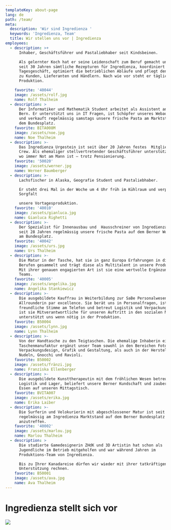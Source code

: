 ```yaml
---
templateKey: about-page
lang: de
path: /team/
meta:
  description: 'Wir sind Ingredienza '
  keywords: 'Ingredienza, Team'
  title: Wir stellen uns vor | Ingredienza
employees:
  - description: >+
      Inhaber, Geschäftsführer und Pastaliebhaber seit Kindsbeinen.

      Als gelernter Koch hat er seine Leidenschaft zum Beruf gemacht und kreiert
      seit 30 Jahren sämtliche Rezepturen für Ingredienza, koordiniert das
      Tagesgeschäft, optimiert die betrieblichen Abläufe und pflegt den Kontakt
      zu Kunden, Lieferanten und Händlern. Nach wie vor steht er täglich in der
      Produktion.

    favorite: '40044'
    image: /assets/rolf.jpg
    name: Rolf Thalheim
  - description: >
      Der Informatiker und Mathematik Student arbeitet als Assistent an der Uni
      Bern. Er unterstützt uns in IT Fragen, ist Schöpfer unseres Webauftritts
      und verkauft regelmässig samstags unsere frische Pasta am Marktstand auf
      dem Bundesplatz.
    favorite: BITA008M
    image: /assets/noe.jpg
    name: Noe Thalheim
  - description: >-
      Das Ingredienza Urgestein ist seit über 20 Jahren festes  Mitglied unserer
      Crew. Als ehemaliger stellvertretender Geschäftsführer unterstützt er uns
      wo immer Not am Mann ist – trotz Pensionierung.
    favorite: '50020'
    image: /assets/werner.jpg
    name: Werner Baumberger
  - description: >-
      Lachsfischer in Alaska, Geografie Student und Pastaliebhaber.

      Er steht drei Mal in der Woche um 4 Uhr früh im Kühlraum und verpackt mit
      Sorgfalt

      unsere Vortagesproduktion.
    favorite: '40010'
    image: /assets/gianluca.jpg
    name: Gianluca Righetti
  - description: >-
      Der Spezialist für Innenausbau und  Hausschreiner von Ingredienza verkauft
      seit 28 Jahren regelmässig unsere frische Pasta auf dem Berner Wochenmarkt
      am Bundesplatz.
    favorite: '40042'
    image: /assets/urs.jpg
    name: Urs Thalheim
  - description: >-
      Die Matur in der Tasche, hat sie in ganz Europa Erfahrungen in diversen
      Berufen gesammelt und trägt diese als Multitalent in unsere Produktion.
      Mit ihrer genauen engagierten Art ist sie eine wertvolle Ergänzung unseres
      Teams.
    favorite: '40005'
    image: /assets/angelika.jpg
    name: Angelika Stankiewicz
  - description: >-
      Die ausgebildete Kauffrau in Weiterbildung zur SaBe Personalwesen ist die
      Allrounderin par excellence. Sie berät uns in Personalfragen, ist die
      freundliche Stimme am Telefon und betreut Logistik und Verpackung. Zudem
      ist sie Mitverantwortliche für unseren Auftritt in den sozialen Medien und
      unterstützt uns wenn nötig in der Produktion.
    favorite: B50004
    image: /assets/lynn.jpg
    name: Lynn Thalheim
  - description: >-
      Von der Handtasche zu den Teigtaschen. Die ehemalige Inhaberin einer
      Taschenmanufaktur ergänzt unser Team sowohl in den Bereichen Fotografie,
      Verpackungsdesign, Grafik und Gestaltung, als auch in der Herstellung von
      Nudeln, Gnocchi und Ravioli. 
    favorite: B50002
    image: /assets/fränzi.jpg
    name: Franziska Ellenberger
  - description: >-
      Die ausgebildete Kunsttherapeutin mit dem fröhlichen Wesen betreut
      Logistik und Lager, beliefert unsere Berner Kundschaft und zaubert veganes
      Essen auf unseren Mittagstisch.
    favorite: BVITA007
    image: /assets/erika.jpg
    name: Erika Laiber
  - description: >-
      Die Surferin und Velokurierin mit abgeschlossener Matur ist seit 3 Jahren
      regelmässig am Ingredienza Marktstand auf dem Berner Bundesplatz
      anzutreffen.
    favorite: '40002'
    image: /assets/marlou.jpg
    name: Marlou Thalheim
  - description: >
      Die studierte Gamedesignerin ZHdK und 3D Artistin hat schon als
      Jugendliche im Betrieb mitgeholfen und war während Jahren im
      Produktions-Team von Ingredienza.

      Bis zu Ihrer Kanadareise dürfen wir wieder mit ihrer tatkräftigen
      Unterstützung rechnen.
    favorite: B50001
    image: /assets/ava.jpg
    name: Ava Thalheim
---
```

# **Ingredienza stellt sich vor**

![](/assets/gruppenbild-ingredienza.jpg)

